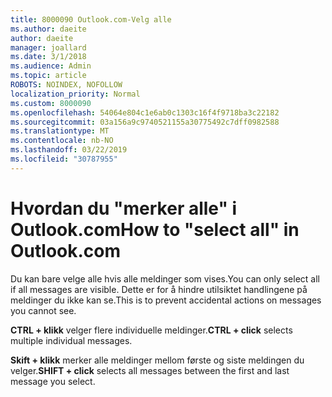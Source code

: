 ```yaml
---
title: 8000090 Outlook.com-Velg alle
ms.author: daeite
author: daeite
manager: joallard
ms.date: 3/1/2018
ms.audience: Admin
ms.topic: article
ROBOTS: NOINDEX, NOFOLLOW
localization_priority: Normal
ms.custom: 8000090
ms.openlocfilehash: 54064e804c1e6ab0c1303c16f4f9718ba3c22182
ms.sourcegitcommit: 03a156a9c9740521155a30775492c7dff0982588
ms.translationtype: MT
ms.contentlocale: nb-NO
ms.lasthandoff: 03/22/2019
ms.locfileid: "30787955"
---
```

# <a name="how-to-select-all-in-outlookcom"></a><span data-ttu-id="90e36-102">Hvordan du "merker alle" i Outlook.com</span><span class="sxs-lookup"><span data-stu-id="90e36-102">How to "select all" in Outlook.com</span></span>

<span data-ttu-id="90e36-103">Du kan bare velge alle hvis alle meldinger som vises.</span><span class="sxs-lookup"><span data-stu-id="90e36-103">You can only select all if all messages are visible.</span></span> <span data-ttu-id="90e36-104">Dette er for å hindre utilsiktet handlingene på meldinger du ikke kan se.</span><span class="sxs-lookup"><span data-stu-id="90e36-104">This is to prevent accidental actions on messages you cannot see.</span></span>

<span data-ttu-id="90e36-105">**CTRL + klikk** velger flere individuelle meldinger.</span><span class="sxs-lookup"><span data-stu-id="90e36-105">**CTRL + click** selects multiple individual messages.</span></span>

<span data-ttu-id="90e36-106">**Skift + klikk** merker alle meldinger mellom første og siste meldingen du velger.</span><span class="sxs-lookup"><span data-stu-id="90e36-106">**SHIFT + click** selects all messages between the first and last message you select.</span></span>